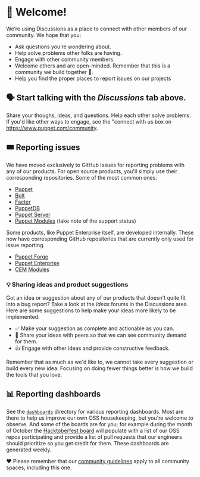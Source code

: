 # 👋 Welcome!

We’re using Discussions as a place to connect with other members of our community. We hope that you:
  * Ask questions you’re wondering about.
  * Help solve problems other folks are having.
  * Engage with other community members.
  * Welcome others and are open-minded. Remember that this is a community we build together 💪.
  * Help you find the proper places to report issues on our projects

## 🗣️ Start talking with the _Discussions_ tab above.

Share your thoughs, ideas, and questions. Help each other solve problems. If you'd like other ways to engage, see the "connect with us box on https://www.puppet.com/community.

## 🎟️ Reporting issues

We have moved exclusively to GitHub Issues for reporting problems with any of our products. For open source products, you'll simply use their corresponding repositories. Some of the most common ones:
  * [Puppet](https://github.com/puppetlabs/puppet)
  * [Bolt](https://github.com/puppetlabs/bolt)
  * [Facter](https://github.com/puppetlabs/facter)
  * [PuppetDB](https://github.com/puppetlabs/puppetdb)
  * [Puppet Server](https://github.com/puppetlabs/puppetserver)
  * [Puppet Modules](https://github.com/search?q=topic%3Amodule+org%3Apuppetlabs+fork%3Atrue&type=Repositories) (take note of the support status)

Some products, like Puppet Enterprise itself, are developed internally. These now have corresponding GitHub repositories that are currently only used for issue reporting.
  * [Puppet Forge](https://github.com/puppetlabs/forge_issues)
  * [Puppet Enterprise](https://github.com/puppetlabs/puppet-enterprise_issues)
  * [CEM Modules](https://github.com/puppetlabs/cem_issues)

### 💡 Sharing ideas and product suggestions

Got an idea or suggestion about any of our products that doesn't quite fit into a bug report? Take a look at the _Ideas_ forums in the Discussions area. Here are some suggestions to help make your ideas more likely to be implemented:
  * ✅ Make your suggestion as complete and actionable as you can.
  * 💬 Share your ideas with peers so that we can see community demand for them.
  * 👍 Engage with other ideas and provide constructive feedback.
 
Remember that as much as we'd like to, we cannot take every suggestion or build every new idea. Focusing on doing fewer things better is how we build the tools that you love.

## 📊 Reporting dashboards

See the [`dashboards`](dashboards/) directory for various reporting dashboards. Most are there to help us improve our own OSS housekeeping, but you're welcome to observe. And some of the boards are for you; for example during the month of October the [Hacktoberfest board](dashboards/hacktoberfest.md) will populate with a list of our OSS repos participating and provide a list of pull requests that our engineers should prioritize so you get credit for them. These dashboards are generated weekly.


❤️ Please remember that our [community guidelines](https://puppet.com/community/community-guidelines) apply to all community spaces, including this one.
